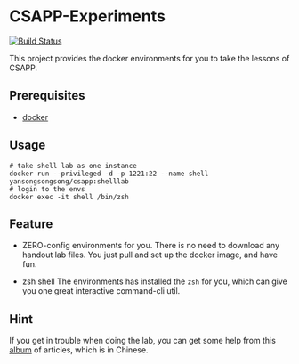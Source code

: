 # CSAPP-Experiments

[![Build Status](https://travis-ci.com/Yansongsongsong/CSAPP-Experiments.svg?branch=master)](https://travis-ci.com/Yansongsongsong/CSAPP-Experiments)

This project provides the docker environments for you to take the lessons of CSAPP.

## Prerequisites

- [docker](https://docs.docker.com/docker-for-mac/install/)

## Usage

```
# take shell lab as one instance
docker run --privileged -d -p 1221:22 --name shell yansongsongsong/csapp:shelllab
# login to the envs
docker exec -it shell /bin/zsh
```

## Feature

- ZERO-config environments for you.
  There is no need to download any handout lab files. You just pull and set up the docker image, and have fun.

- zsh shell
  The environments has installed the `zsh` for you, which can give you one great interactive command-cli util.

## Hint

If you get in trouble when doing the lab, you can get some help from this [album](https://zhuanlan.zhihu.com/being-better) of articles, which is in Chinese.
